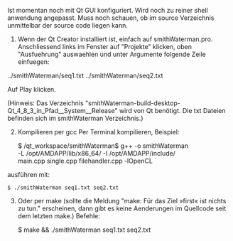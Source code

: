 Ist momentan noch mit Qt GUI konfiguriert. Wird noch zu reiner shell anwendung angepasst. Muss noch schauen, ob im source Verzeichnis unmittelbar der source code liegen kann.

1. Wenn der Qt Creator installiert ist, einfach auf smithWaterman.pro. Anschliessend links im Fenster auf "Projekte" klicken, oben "Ausfuehrung" auswaehlen und unter Argumente folgende Zeile einfuegen:

../smithWaterman/seq1.txt ../smithWaterman/seq2.txt

Auf Play klicken.

(Hinweis: Das Verzeichnis "smithWaterman-build-desktop-Qt_4_8_3_in_Pfad__System__Release" wird von Qt benötigt. Die txt Dateien befinden sich im smithWaterman Verzeichnis.)

2. Kompilieren per gcc
Per Terminal kompilieren, Beispiel:

	$ /qt_workspace/smithWaterman$ g++ -o smithWaterman \
	-L /opt/AMDAPP/lib/x86_64/ -I /opt/AMDAPP/include/ \
	main.cpp single.cpp filehandler.cpp -lOpenCL

ausführen mit: 

	$ ./smithWaterman seq1.txt seq2.txt

3. Oder per make (sollte die Meldung "make: Für das Ziel »first« ist nichts zu tun." erscheinen, dann gibt es keine Aenderungen im Quellcode seit dem letzten make.) 
Befehle:

	$ make && ./smithWaterman seq1.txt seq2.txt